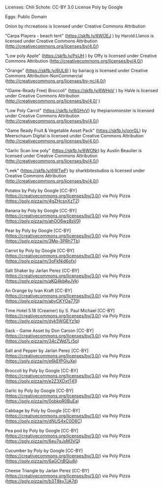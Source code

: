 Licenses:
Chili Schote: CC-BY 3.0 License Poly by Google

Eggs: Public Domain

Onion by rhcreations is licensed under Creative Commons Attribution

"Carpa Playera - beach tent" (https://skfb.ly/6WOEJ ) by Harold.Llanos is licensed under Creative Commons Attribution (http://creativecommons.org/licenses/by/4.0/)

"Low poly Apple" (https://skfb.ly/PsUH ) by Offy is licensed under Creative Commons Attribution (http://creativecommons.org/licenses/by/4.0/)

"Orange" (https://skfb.ly/6UL6I ) by bariacg is licensed under Creative Commons Attribution-NonCommercial (http://creativecommons.org/licenses/by-nc/4.0/)

"(Game-Ready Free) Broccoli" (https://skfb.ly/6WHpV ) by HaVe is licensed under Creative Commons Attribution (http://creativecommons.org/licenses/by/4.0/ )

"Low Poly Carrot" (https://skfb.ly/6GHvV) by thepianomonster is licensed under Creative Commons Attribution (http://creativecommons.org/licenses/by/4.0/)

"Game Ready Fruit & Vegetable Asset Pack" (https://skfb.ly/onrGL) by Meerschaum Digital is licensed under Creative Commons Attribution (http://creativecommons.org/licenses/by/4.0/).

"Garlic Scan low poly" (https://skfb.ly/6WONr) by Austin Beaulier is licensed under Creative Commons Attribution (http://creativecommons.org/licenses/by/4.0/)

"Leek" (https://skfb.ly/6WTwF) by sharkbitestudios is licensed under Creative Commons Attribution (http://creativecommons.org/licenses/by/4.0/)

Potatos by Poly by Google [CC-BY] (https://creativecommons.org/licenses/by/3.0/) via Poly Pizza (https://poly.pizza/m/4gZHcsnXzT2)

Banana by Poly by Google [CC-BY] (https://creativecommons.org/licenses/by/3.0/) via Poly Pizza (https://poly.pizza/m/ahOO6wz8sV0)

Pear by Poly by Google [CC-BY] (https://creativecommons.org/licenses/by/3.0/) via Poly Pizza (https://poly.pizza/m/3Mp-3PRh7Tb)

Carrot by Poly by Google [CC-BY] (https://creativecommons.org/licenses/by/3.0/) via Poly Pizza (https://poly.pizza/m/3oFkNid6ofx)

Salt Shaker by Jarlan Perez [CC-BY] (https://creativecommons.org/licenses/by/3.0/) via Poly Pizza (https://poly.pizza/m/aKQ4kbAvJVk)

An Orange by Ivan Kraft [CC-BY] (https://creativecommons.org/licenses/by/3.0/) via Poly Pizza (https://poly.pizza/m/abyCKYOa770)

Time Hotel 5.18 (Creamer) by S. Paul Michael [CC-BY] (https://creativecommons.org/licenses/by/3.0/) via Poly Pizza (https://poly.pizza/m/dyk5WGEYz1p)

Sack - Game Asset by Don Carson [CC-BY] (https://creativecommons.org/licenses/by/3.0/) via Poly Pizza (https://poly.pizza/m/34cZWd7Lr5o)

Salt and Pepper by Jarlan Perez [CC-BY] (https://creativecommons.org/licenses/by/3.0/) via Poly Pizza (https://poly.pizza/m/e6kEfPGluXe)

Broccoli by Poly by Google [CC-BY] (https://creativecommons.org/licenses/by/3.0/) via Poly Pizza (https://poly.pizza/m/e2Z3XDxtT41)

Garlic by Poly by Google [CC-BY] (https://creativecommons.org/licenses/by/3.0/) via Poly Pizza (https://poly.pizza/m/0obkpR0BuEa)

Cabbage by Poly by Google [CC-BY] (https://creativecommons.org/licenses/by/3.0/) via Poly Pizza (https://poly.pizza/m/dNUS4xC0D6C)

Pea pod by Poly by Google [CC-BY] (https://creativecommons.org/licenses/by/3.0/) via Poly Pizza (https://poly.pizza/m/6eu7qJsM3VQ)

Cucumber by Poly by Google [CC-BY] (https://creativecommons.org/licenses/by/3.0/) via Poly Pizza (https://poly.pizza/m/6aGChBQiu8j)

Cheese Triangle by Jarlan Perez [CC-BY] (https://creativecommons.org/licenses/by/3.0/) via Poly Pizza (https://poly.pizza/m/b3T8ky7JA7d)


